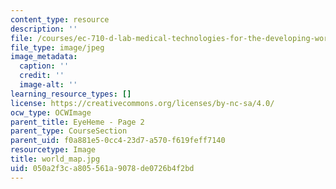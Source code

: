 ```yaml
---
content_type: resource
description: ''
file: /courses/ec-710-d-lab-medical-technologies-for-the-developing-world-spring-2010/050a2f3ca805561a9078de0726b4f2bd_world_map.jpg
file_type: image/jpeg
image_metadata:
  caption: ''
  credit: ''
  image-alt: ''
learning_resource_types: []
license: https://creativecommons.org/licenses/by-nc-sa/4.0/
ocw_type: OCWImage
parent_title: EyeHeme - Page 2
parent_type: CourseSection
parent_uid: f0a881e5-0cc4-23d7-a570-f619feff7140
resourcetype: Image
title: world_map.jpg
uid: 050a2f3c-a805-561a-9078-de0726b4f2bd
---
```

